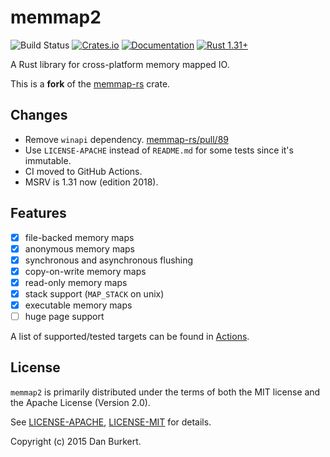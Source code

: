 # memmap2
![Build Status](https://github.com/RazrFalcon/memmap2-rs/workflows/Rust/badge.svg)
[![Crates.io](https://img.shields.io/crates/v/memmap2-rs.svg)](https://crates.io/crates/memmap2-rs)
[![Documentation](https://docs.rs/memmap2-rs/badge.svg)](https://docs.rs/memmap2-rs)
[![Rust 1.31+](https://img.shields.io/badge/rust-1.31+-orange.svg)](https://www.rust-lang.org)

A Rust library for cross-platform memory mapped IO.

This is a **fork** of the [memmap-rs](https://github.com/danburkert/memmap-rs) crate.

## Changes

- Remove `winapi` dependency. [memmap-rs/pull/89](https://github.com/danburkert/memmap-rs/pull/89)
- Use `LICENSE-APACHE` instead of `README.md` for some tests since it's immutable.
- CI moved to GitHub Actions.
- MSRV is 1.31 now (edition 2018).

## Features

- [x] file-backed memory maps
- [x] anonymous memory maps
- [x] synchronous and asynchronous flushing
- [x] copy-on-write memory maps
- [x] read-only memory maps
- [x] stack support (`MAP_STACK` on unix)
- [x] executable memory maps
- [ ] huge page support

A list of supported/tested targets can be found in [Actions](https://github.com/RazrFalcon/memmap2-rs/actions).

## License

`memmap2` is primarily distributed under the terms of both the MIT license and the
Apache License (Version 2.0).

See [LICENSE-APACHE](LICENSE-APACHE), [LICENSE-MIT](LICENSE-MIT) for details.

Copyright (c) 2015 Dan Burkert.
